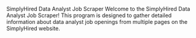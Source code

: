 SimplyHired Data Analyst Job Scraper
Welcome to the SimplyHired Data Analyst Job Scraper! 
This program is designed to gather detailed information about data analyst job openings from multiple pages on the SimplyHired website.
